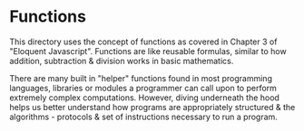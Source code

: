# Functions

This directory uses the concept of functions as covered in Chapter 3 of "Eloquent Javascript". Functions are like reusable formulas, similar to how addition, subtraction & division works in basic mathematics.

There are many built in "helper" functions found in most programming languages, libraries or modules a programmer can call upon to perform extremely complex computations. However, diving underneath the hood helps us better understand how programs are appropriately structured & the algorithms - protocols & set of instructions necessary to run a program.
